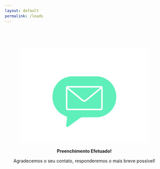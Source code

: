 ```yaml
---
layout: default
permalink: /leads
---
```


<style type="text/css" media="screen">
  .container {
    margin: 0px auto;
    max-width: 600px;
    text-align: center;
    padding-top: 60px;
  }
</style>

<div class="container">
  <img src="/assets/img/message.gif" alt="Mensagem enviada!" style="width:80% !important;">
  <p><strong>Preenchimento Efetuado!</strong></p>
  <p>Agradecemos o seu contato, responderemos o mais breve possível!</p>
</div>